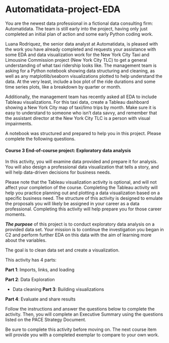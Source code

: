 # Automatidata-project-EDA
You are the newest data professional in a fictional data consulting firm: Automatidata. The team is still early into the project, having only just completed an initial plan of action and some early Python coding work.

Luana Rodriquez, the senior data analyst at Automatidata, is pleased with the work you have already completed and requests your assistance with some EDA and data visualization work for the New York City Taxi and Limousine Commission project (New York City TLC) to get a general understanding of what taxi ridership looks like. The management team is asking for a Python notebook showing data structuring and cleaning, as well as any matplotlib/seaborn visualizations plotted to help understand the data. At the very least, include a box plot of the ride durations and some time series plots, like a breakdown by quarter or month.

Additionally, the management team has recently asked all EDA to include Tableau visualizations. For this taxi data, create a Tableau dashboard showing a New York City map of taxi/limo trips by month. Make sure it is easy to understand to someone who isn’t data savvy, and remember that the assistant director at the New York City TLC is a person with visual impairments.

A notebook was structured and prepared to help you in this project. Please complete the following questions.

#### Course 3 End-of-course project: Exploratory data analysis
In this activity, you will examine data provided and prepare it for analysis. You will also design a professional data visualization that tells a story, and will help data-driven decisions for business needs.

Please note that the Tableau visualization activity is optional, and will not affect your completion of the course. Completing the Tableau activity will help you practice planning out and plotting a data visualization based on a specific business need. The structure of this activity is designed to emulate the proposals you will likely be assigned in your career as a data professional. Completing this activity will help prepare you for those career moments.

***The purpose*** of this project is to conduct exploratory data analysis on a provided data set. Your mission is to continue the investigation you began in C2 and perform further EDA on this data with the aim of learning more about the variables.

The goal is to clean data set and create a visualization.

This activity has 4 parts:

**Part 1**: Imports, links, and loading

**Part 2**: Data Exploration

* Data cleaning
**Part 3**: Building visualizations

**Part 4**: Evaluate and share results


Follow the instructions and answer the questions below to complete the activity. Then, you will complete an Executive Summary using the questions listed on the PACE Strategy Document.

Be sure to complete this activity before moving on. The next course item will provide you with a completed exemplar to compare to your own work.
